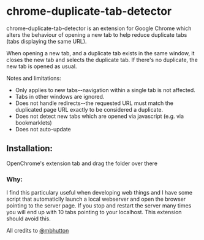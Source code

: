 # chrome-duplicate-tab-detector

chrome-duplicate-tab-detector is an extension for Google Chrome which alters the behaviour of opening a new tab to help reduce duplicate tabs (tabs displaying the same URL).

When opening a new tab, and a duplicate tab exists in the same window, it closes the new tab and selects the duplicate tab. If there's no duplicate, the new tab is opened as usual.

Notes and limitations:
 * Only applies to new tabs--navigation within a single tab is not affected.
 * Tabs in other windows are ignored.
 * Does not handle redirects--the requested URL must match the duplicated page URL exactly to be considered a duplicate.
 * Does not detect new tabs which are opened via javascript (e.g. via bookmarklets)
 * Does not auto-update

## Installation:
OpenChrome's extension tab and drag the folder over there

### Why: 
I find this particulary useful when developing web things and I have some script that automaticlly launch a local webserver and open the browser pointing to the server page. If you stop and restart the server many times you will end up with 10 tabs pointing to your localhost. This extension should avoid this.

All credits to [@mbhutton](https://github.com/mbhutton/chrome-duplicate-tab-detector)
